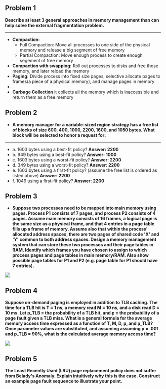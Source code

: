 Problem 1
------------
**Describe at least 3 general approaches in memory management than can help solve the external fragmentation problem.**

-------------------------------------------------------
* **Compaction:**
  * Full Compaction: Move all processes to one side of the physical memory and release a big segment of free memory
  * Partial Compaction: Move enough process to create enough segement of free memory
* **Compaction with swapping:** Roll out processes to disks and free those memory, and later reload the memory
* **Paging:** Divide process into fixed size pages, selective allocate pages to frames(a piece of a physical memory), and manage pages in memory
*
* **Garbage Collection**  it collects all the memory which is inaccessible and return them as a free memory


Problem 2
------------
* **A memory manager for a variable-sized region strategy has a free list of blocks of size 600, 400, 1000, 2200, 1600, and 1050 bytes. What block will be selected to honor a request for:**

----------------------------

  * a. 1603 bytes using a best-fit policy?   **Answer: 2200**
  * b. 949 bytes using a best-fit policy?   **Answer: 1000**   
  * c. 1603 bytes using a worst-fit policy?   **Answer: 2200**
  * d. 349 bytes using a worst-fit policy?   **Answer: 2200**
  * e. 1603 bytes using a first-fit policy? (assume the free list is ordered as listed above)   **Answer: 2200**
  * f. 1049 using a first-fit policy?   **Answer: 2200**
  

  
Problem 3
-------------
* **Suppose two processes need to be mapped into main memory using pages. Process P1 consists of 7 pages, and process P2 consists of 4 pages. Assume main memory consists of 16 frames, a logical page is the same size as a physical frame, and that 4 entries in a page table fills up a frame of memory. Assume also that within the process' allocated address spaces, there are two pages of shared code 'X' and 'Y' common to both address spaces. Design a memory management system that can store these two processes and their page tables in RAM. Identify which frames you have chosen to assign to which process pages and page tables in main memory/RAM. Also show possible page tables for P1 and P2 (e.g. page table for P1 should have 7 entries).**


![](http://s12.postimg.org/vfxpl0y1p/img001.jpg)

Problem 4
-------------
**Suppose on-demand paging is employed in addition to TLB caching. The time for a TLB hit is T = 1 ns, a memory read M = 10 ns, and a disk read D = 10 ms. Let p_TLB = the probability of a TLB hit, and p = the probability of a page fault given a TLB miss. What is a general formula for the average memory access time expressed as a function of T, M, D, p, and p_TLB? Once parameter values are substituted, and assuming assuming p = .001 and p_TLB = 90%, what is the calculated average memory access time?**

![](http://s10.postimg.org/qm59vedkp/img002.jpg)

Problem 5
------------------------
**The Least Recently Used (LRU) page replacement policy does not suffer from Belady's Anomaly. Explain intuitively why this is the case. Construct an example page fault sequence to illustrate your point.**
